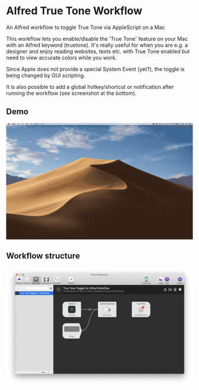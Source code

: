 # Alfred True Tone Workflow
An Alfred workflow to toggle True Tone via AppleScript on a Mac

This workflow lets you enable/disable the 'True Tone' feature on your Mac with an Alfred keyword (truetone).
It's really useful for when you are e.g. a designer and enjoy reading websites, texts etc. with True Tone enabled but need to view accurate colors while you work.

Since Apple does not provide a special System Event (yet?), the toggle is being changed by GUI scripting.

It is also possible to add a global hotkey/shortcut or notification after running the workflow (see screenshot at the bottom).

## Demo
![A GIF demoing the workflow](demo.gif)

## Workflow structure
![Screenshot of workflow settings in Alfred.app](screenshot.png)
